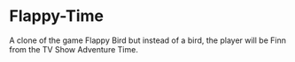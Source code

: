 # Flappy-Time
A clone of the game Flappy Bird but instead of a bird, the player will be Finn from the TV Show Adventure Time.
